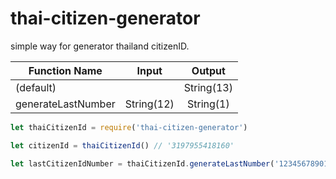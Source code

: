 # thai-citizen-generator

simple way for generator thailand citizenID.

| Function Name      |   Input    |   Output   |
| ------------------ | :--------: | :--------: |
| (default)          |            | String(13) |
| generateLastNumber | String(12) | String(1)  |

```js
let thaiCitizenId = require('thai-citizen-generator')

let citizenId = thaiCitizenId() // '3197955418160'

let lastCitizenIdNumber = thaiCitizenId.generateLastNumber('123456789012') // '1'
```
